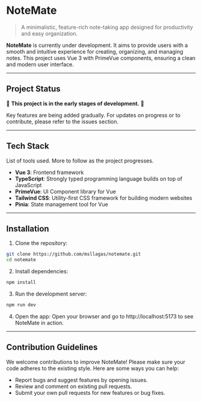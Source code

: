 # NoteMate
> A minimalistic, feature-rich note-taking app designed for productivity and easy organization.

**NoteMate** is currently under development. It aims to provide users with a smooth and intuitive experience for creating, organizing, and managing notes. This project uses Vue 3 with PrimeVue components, ensuring a clean and modern user interface.

---

## Project Status
🚧 **This project is in the early stages of development.** 🚧

Key features are being added gradually. For updates on progress or to contribute, please refer to the issues section.

---

## Tech Stack
List of tools used. More to follow as the project progresses.
- **Vue 3**: Frontend framework
- **TypeScript**: Strongly typed programming language builds on top of JavaScript
- **PrimeVue**: UI Component library for Vue
- **Tailwind CSS**: Utility-first CSS framework for building modern websites
- **Pinia**: State management tool for Vue

---

## Installation
1. Clone the repository:
```bash
git clone https://github.com/msllagas/notemate.git
cd notemate
```
2. Install dependencies:
```bash
npm install
```
3. Run the development server:
```bash
npm run dev
```
4. Open the app:
Open your browser and go to http://localhost:5173 to see NoteMate in action.

---

## Contribution Guidelines
We welcome contributions to improve NoteMate! Please make sure your code adheres to the existing style. Here are some ways you can help:
- Report bugs and suggest features by opening issues.
- Review and comment on existing pull requests.
- Submit your own pull requests for new features or bug fixes.